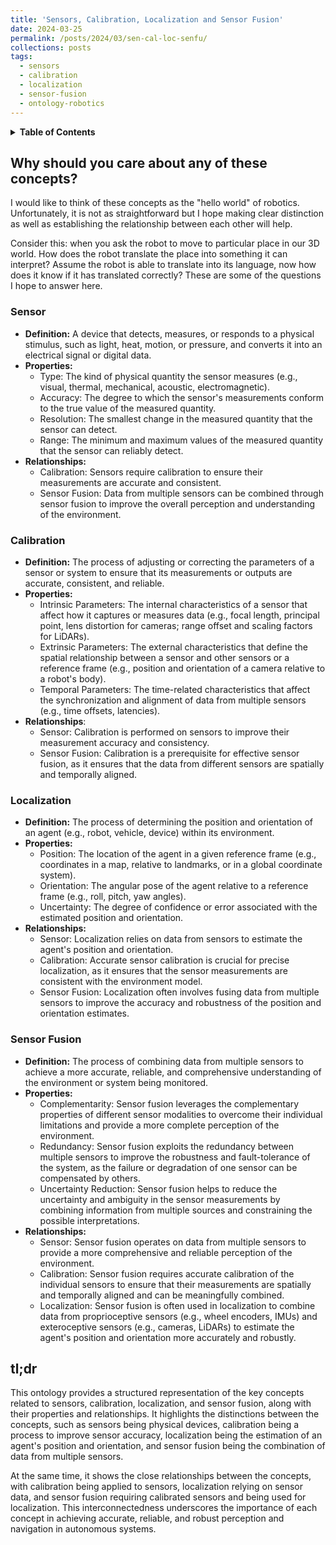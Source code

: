 ```yaml
---
title: 'Sensors, Calibration, Localization and Sensor Fusion'
date: 2024-03-25    
permalink: /posts/2024/03/sen-cal-loc-senfu/
collections: posts
tags:
  - sensors
  - calibration
  - localization 
  - sensor-fusion
  - ontology-robotics
---
```


<!---![Illustration](/images/ctrb.jpeg "Illustration")--->

<details>
<summary><strong>Table of Contents</strong></summary>
<ul>
<li><a href="#why-should-you-care-about-any-of-these-concepts">Why should you care about any of these concepts?</a></li>
<li><a href="#sensor">Sensor</a></li>
<li><a href="#calibration">Calibration</a></li>
<li><a href="#localization">Localization</a></li>
<li><a href="#sensor-fusion">Sensor Fusion</a></li>
<li><a href="#tldr">tl;dr</a></li>
</ul>
</details>

## Why should you care about any of these concepts?

I would like to think of these concepts as the "hello world" of robotics. Unfortunately, it is not as straightforward but I hope making clear distinction as well as establishing the relationship between each other will help.

Consider this: when you ask the robot to move to particular place in our 3D world. How does the robot translate the place into something it can interpret? Assume the robot is able to translate into its language, now how does it know if it has translated correctly? These are some of the questions I hope to answer here.

### Sensor
   - **Definition:** A device that detects, measures, or responds to a physical stimulus, such as light, heat, motion, or pressure, and converts it into an electrical signal or digital data.
   - **Properties:**
     - Type: The kind of physical quantity the sensor measures (e.g., visual, thermal, mechanical, acoustic, electromagnetic).
     - Accuracy: The degree to which the sensor's measurements conform to the true value of the measured quantity.
     - Resolution: The smallest change in the measured quantity that the sensor can detect.
     - Range: The minimum and maximum values of the measured quantity that the sensor can reliably detect.
   - **Relationships:**
     - Calibration: Sensors require calibration to ensure their measurements are accurate and consistent.
     - Sensor Fusion: Data from multiple sensors can be combined through sensor fusion to improve the overall perception and understanding of the environment.

### Calibration
   - **Definition:** The process of adjusting or correcting the parameters of a sensor or system to ensure that its measurements or outputs are accurate, consistent, and reliable.
   - **Properties:**
     - Intrinsic Parameters: The internal characteristics of a sensor that affect how it captures or measures data (e.g., focal length, principal point, lens distortion for cameras; range offset and scaling factors for LiDARs).
     - Extrinsic Parameters: The external characteristics that define the spatial relationship between a sensor and other sensors or a reference frame (e.g., position and orientation of a camera relative to a robot's body).
     - Temporal Parameters: The time-related characteristics that affect the synchronization and alignment of data from multiple sensors (e.g., time offsets, latencies).
   - **Relationships**:
     - Sensor: Calibration is performed on sensors to improve their measurement accuracy and consistency.
     - Sensor Fusion: Calibration is a prerequisite for effective sensor fusion, as it ensures that the data from different sensors are spatially and temporally aligned.

### Localization
   - **Definition:** The process of determining the position and orientation of an agent (e.g., robot, vehicle, device) within its environment.
   - **Properties:**
     - Position: The location of the agent in a given reference frame (e.g., coordinates in a map, relative to landmarks, or in a global coordinate system).
     - Orientation: The angular pose of the agent relative to a reference frame (e.g., roll, pitch, yaw angles).
     - Uncertainty: The degree of confidence or error associated with the estimated position and orientation.
   - **Relationships:**
     - Sensor: Localization relies on data from sensors to estimate the agent's position and orientation.
     - Calibration: Accurate sensor calibration is crucial for precise localization, as it ensures that the sensor measurements are consistent with the environment model.
     - Sensor Fusion: Localization often involves fusing data from multiple sensors to improve the accuracy and robustness of the position and orientation estimates.

### Sensor Fusion
   - **Definition:** The process of combining data from multiple sensors to achieve a more accurate, reliable, and comprehensive understanding of the environment or system being monitored.
   - **Properties:**
     - Complementarity: Sensor fusion leverages the complementary properties of different sensor modalities to overcome their individual limitations and provide a more complete perception of the environment.
     - Redundancy: Sensor fusion exploits the redundancy between multiple sensors to improve the robustness and fault-tolerance of the system, as the failure or degradation of one sensor can be compensated by others.
     - Uncertainty Reduction: Sensor fusion helps to reduce the uncertainty and ambiguity in the sensor measurements by combining information from multiple sources and constraining the possible interpretations.
   - **Relationships:**
     - Sensor: Sensor fusion operates on data from multiple sensors to provide a more comprehensive and reliable perception of the environment.
     - Calibration: Sensor fusion requires accurate calibration of the individual sensors to ensure that their measurements are spatially and temporally aligned and can be meaningfully combined.
     - Localization: Sensor fusion is often used in localization to combine data from proprioceptive sensors (e.g., wheel encoders, IMUs) and exteroceptive sensors (e.g., cameras, LiDARs) to estimate the agent's position and orientation more accurately and robustly.

## tl;dr

This ontology provides a structured representation of the key concepts related to sensors, calibration, localization, and sensor fusion, along with their properties and relationships. It highlights the distinctions between the concepts, such as sensors being physical devices, calibration being a process to improve sensor accuracy, localization being the estimation of an agent's position and orientation, and sensor fusion being the combination of data from multiple sensors.

At the same time, it shows the close relationships between the concepts, with calibration being applied to sensors, localization relying on sensor data, and sensor fusion requiring calibrated sensors and being used for localization. This interconnectedness underscores the importance of each concept in achieving accurate, reliable, and robust perception and navigation in autonomous systems.
